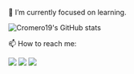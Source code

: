 🌱 I’m currently focused on learning.

![Cromero19's GitHub stats](https://github-readme-stats.vercel.app/api?username=Cromero19&show_icons=true&theme=dark)


📫 How to reach me: 

  <a href = "mailto:ronerodocarmojunior@hotmail.com"><img src="https://img.shields.io/badge/-Email-%23333?style=for-the-badge&logo=gmail&logoColor=white" target="_blank"></a>
  <a href="https://instagram.com/cromero.19" target="_blank"><img src="https://img.shields.io/badge/-Instagram-%23E4405F?style=for-the-badge&logo=instagram&logoColor=white" target="_blank"></a>
  <a href="https://www.linkedin.com/in/c%C3%A9sar-romero-447756246/" target="_blank"><img src="[https://img.shields.io/badge/-Instagram-%23E4405F?style=for-the-badge&logo=instagram&logoColor=white](https://encrypted-tbn0.gstatic.com/images?q=tbn:ANd9GcQcpkjXTB_13pjKaiyVOGVEi4eBOHw1ca_TNuorO8pPxX30jvLeex394PTEQe2MQRH4Ig&usqp=CAU)" target="_blank"></a>


 


